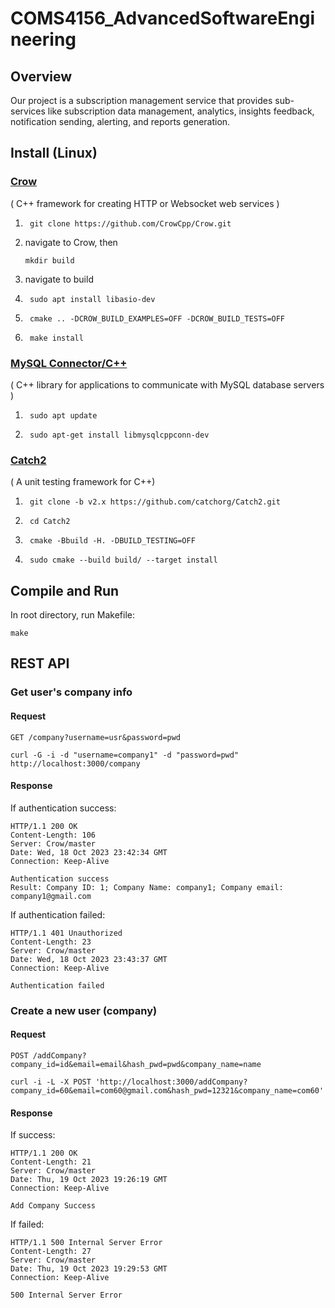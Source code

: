 # COMS4156_AdvancedSoftwareEngineering

## Overview
Our project is a subscription management service that provides sub-services like subscription data management, analytics, insights feedback, notification sending, alerting, and reports generation.

## Install (Linux)
### [Crow](https://crowcpp.org/master/getting_started/setup/linux/)
( C++ framework for creating HTTP or Websocket web services )

1. ```
    git clone https://github.com/CrowCpp/Crow.git
    ```
2. navigate to Crow, then
    ```
    mkdir build
    ```
3. navigate to build
4. ```
    sudo apt install libasio-dev
    ```
5. ```
    cmake .. -DCROW_BUILD_EXAMPLES=OFF -DCROW_BUILD_TESTS=OFF
    ```
6. ```
    make install
    ```

### [MySQL Connector/C++](https://dev.mysql.com/doc/dev/connector-cpp/latest/)
( C++ library for applications to communicate with MySQL database servers )

1. ```
    sudo apt update
    ```
2. ```
    sudo apt-get install libmysqlcppconn-dev
    ```


### [Catch2](https://github.com/catchorg/Catch2)
( A unit testing framework for C++)
1. ```
    git clone -b v2.x https://github.com/catchorg/Catch2.git
    ```
2. ```
    cd Catch2
    ```
3. ```
    cmake -Bbuild -H. -DBUILD_TESTING=OFF
    ```
4. ```
    sudo cmake --build build/ --target install
    ```

## Compile and Run
In root directory, run Makefile:

```
make
```

## REST API

### Get user's company info

#### Request
`GET /company?username=usr&password=pwd` 

```
curl -G -i -d "username=company1" -d "password=pwd" http://localhost:3000/company
```

#### Response

If authentication success:
```
HTTP/1.1 200 OK
Content-Length: 106
Server: Crow/master
Date: Wed, 18 Oct 2023 23:42:34 GMT
Connection: Keep-Alive

Authentication success 
Result: Company ID: 1; Company Name: company1; Company email: company1@gmail.com
```

If authentication failed:
```
HTTP/1.1 401 Unauthorized
Content-Length: 23
Server: Crow/master
Date: Wed, 18 Oct 2023 23:43:37 GMT
Connection: Keep-Alive

Authentication failed 
```

### Create a new user (company)

#### Request
`POST /addCompany?company_id=id&email=email&hash_pwd=pwd&company_name=name`

```
curl -i -L -X POST 'http://localhost:3000/addCompany?company_id=60&email=com60@gmail.com&hash_pwd=12321&company_name=com60'
```

#### Response

If success:
```
HTTP/1.1 200 OK
Content-Length: 21
Server: Crow/master
Date: Thu, 19 Oct 2023 19:26:19 GMT
Connection: Keep-Alive

Add Company Success 
```

If failed:
```
HTTP/1.1 500 Internal Server Error
Content-Length: 27
Server: Crow/master
Date: Thu, 19 Oct 2023 19:29:53 GMT
Connection: Keep-Alive

500 Internal Server Error
```